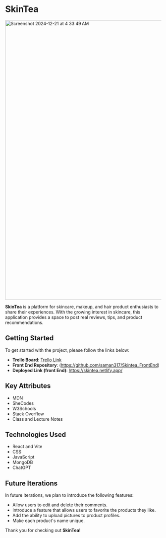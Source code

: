 # SkinTea

<img width="900" alt="Screenshot 2024-12-21 at 4 33 49 AM" src="https://github.com/user-attachments/assets/8da130c8-4986-497b-8f11-f71406bfdcac" />

**SkinTea** is a platform for skincare, makeup, and hair product enthusiasts to share their experiences. With the growing interest in skincare, this application provides a space to post real reviews, tips, and product recommendations.

## Getting Started

To get started with the project, please follow the links below:

- **Trello Board**: [Trello Link](https://trello.com/b/IWoschS3/makeup-skincare)
- **Front End Repository**: (https://github.com/saman317/Skintea_FrontEnd)
- **Deployed Link (front End)**: https://skintea.netlify.app/

## Key Attributes

- MDN
- SheCodes
- W3Schools
- Stack Overflow
- Class and Lecture Notes

## Technologies Used

- React and Vite
- CSS
- JavaScript
- MongoDB
- ChatGPT

## Future Iterations

In future iterations, we plan to introduce the following features:

- Allow users to edit and delete their comments.
- Introduce a feature that allows users to favorite the products they like.
- Add the ability to upload pictures to product profiles.
- Make each product's name unique.



Thank you for checking out **SkinTea**!
